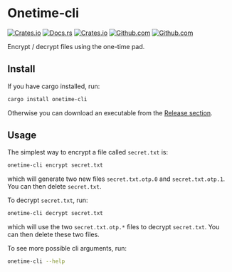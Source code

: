 # Onetime-cli

[![Crates.io][crates_img]][crates_lnk]
[![Docs.rs][docs_img]][docs_lnk]
[![Crates.io][dwn_img]][crates_lnk]
[![Github.com][issues_img]][issues_lnk]
[![Github.com][license_img]][license_lnk]

[crates_img]:https://img.shields.io/crates/v/onetime-cli
[crates_lnk]:https://crates.io/crates/onetime-cli

[docs_img]:https://img.shields.io/docsrs/onetime-cli/latest
[docs_lnk]:https://docs.rs/onetime-cli

[dwn_img]:https://img.shields.io/crates/d/onetime-cli

[license_img]:https://img.shields.io/crates/l/onetime-cli
[license_lnk]:https://github.com/einfachIrgendwer0815/onetime-cli/blob/main/LICENSE

[issues_img]:https://img.shields.io/github/issues/einfachIrgendwer0815/onetime-cli
[issues_lnk]:https://github.com/einfachIrgendwer0815/onetime-cli/issues

Encrypt / decrypt files using the one-time pad.

## Install

If you have cargo installed, run:
```bash
cargo install onetime-cli
```

Otherwise you can download an executable from the [Release section](https://github.com/einfachIrgendwer0815/onetime-cli/releases).



## Usage

The simplest way to encrypt a file called `secret.txt` is:
```bash
onetime-cli encrypt secret.txt
```
which will generate two new files `secret.txt.otp.0` and `secret.txt.otp.1`. You can then delete `secret.txt`.



To decrypt `secret.txt`, run:
```bash
onetime-cli decrypt secret.txt
```
which will use the two `secret.txt.otp.*` files to decrypt `secret.txt`. You can then delete these two files.



To see more possible cli arguments, run:
```bash
onetime-cli --help
```
